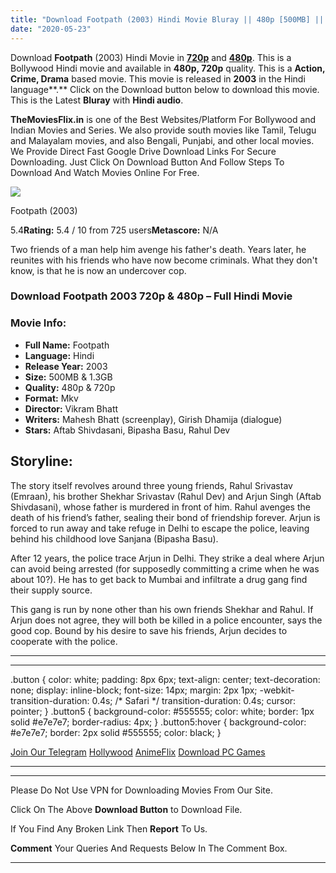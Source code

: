 ```yaml
---
title: "Download Footpath (2003) Hindi Movie Bluray || 480p [500MB] || 720p [1.3GB]"
date: "2020-05-23"
---
```


Download **Footpath** (2003) Hindi Movie in [**720p**](https://1moviesflix.com/720p-movies/) and **[480p](https://1moviesflix.com/480p-movies/)**. This is a Bollywood Hindi movie and available in **480p, 720p** quality. This is a **Action, Crime, Drama** based movie. This movie is released in **2003** in the Hindi language**.** Click on the Download button below to download this movie. This is the Latest **Bluray** with **Hindi audio**.

**TheMoviesFlix.in** is one of the Best Websites/Platform For Bollywood and Indian Movies and Series. We also provide south movies like Tamil, Telugu and Malayalam movies, and also Bengali, Punjabi, and other local movies. We Provide Direct Fast Google Drive Download Links For Secure Downloading. Just Click On Download Button And Follow Steps To Download And Watch Movies Online For Free.

[![](https://m.media-amazon.com/images/M/MV5BYWY4YTc3YmItMDc0MS00Y2I5LTgxYzMtZDAzM2EwNWU3MzJmXkEyXkFqcGdeQXVyODE5NzE3OTE@._V1_SX300.jpg)](https://www.imdb.com/title/tt0374660/ "Footpath")

Footpath (2003)

5.4**Rating:** 5.4 / 10 from 725 users**Metascore:** N/A

Two friends of a man help him avenge his father's death. Years later, he reunites with his friends who have now become criminals. What they don't know, is that he is now an undercover cop.

### Download Footpath 2003 720p & 480p – Full Hindi Movie

### Movie Info:

- **Full Name:** Footpath
- **Language:** Hindi
- **Release Year:** 2003
- **Size:** 500MB & 1.3GB
- **Quality:** 480p & 720p
- **Format:** Mkv
- **Director:** Vikram Bhatt
- **Writers:** Mahesh Bhatt (screenplay), Girish Dhamija (dialogue)
- **Stars:** Aftab Shivdasani, Bipasha Basu, Rahul Dev

## Storyline:

The story itself revolves around three young friends, Rahul Srivastav (Emraan), his brother Shekhar Srivastav (Rahul Dev) and Arjun Singh (Aftab Shivdasani), whose father is murdered in front of him. Rahul avenges the death of his friend’s father, sealing their bond of friendship forever. Arjun is forced to run away and take refuge in Delhi to escape the police, leaving behind his childhood love Sanjana (Bipasha Basu).

After 12 years, the police trace Arjun in Delhi. They strike a deal where Arjun can avoid being arrested (for supposedly committing a crime when he was about 10?). He has to get back to Mumbai and infiltrate a drug gang find their supply source.

This gang is run by none other than his own friends Shekhar and Rahul. If Arjun does not agree, they will both be killed in a police encounter, says the good cop. Bound by his desire to save his friends, Arjun decides to cooperate with the police.

* * *

* * *

.button { color: white; padding: 8px 6px; text-align: center; text-decoration: none; display: inline-block; font-size: 14px; margin: 2px 1px; -webkit-transition-duration: 0.4s; /\* Safari \*/ transition-duration: 0.4s; cursor: pointer; } .button5 { background-color: #555555; color: white; border: 1px solid #e7e7e7; border-radius: 4px; } .button5:hover { background-color: #e7e7e7; border: 2px solid #555555; color: black; }

[Join Our Telegram](http://gdrivepro.xyz/join.php) [Hollywood](https://moviesverse.com/) [AnimeFlix](https://animeflix.in/) [Download PC Games](https://gamesflix.net/)  

* * *

* * *

  

Please Do Not Use VPN for Downloading Movies From Our Site.

Click On The Above **Download Button** to Download File.

If You Find Any Broken Link Then **Report** To Us.

**Comment** Your Queries And Requests Below In The Comment Box.

* * *
